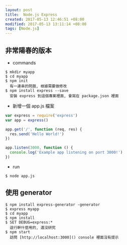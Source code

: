 ```yaml
---
layout: post
title:  Node.js Express
created: 2017-05-13 12:46:51 +08:00
modified: 2017-05-13 13:11:14 +08:00
tags: [Node.js]
---
```


## 非常陽春的版本

* commands
```
$ mkdir myapp
$ cd myapp
$ npm init
  有一連串的問題, 根據需要做修改
$ npm install express --save
  安裝 express 到這個專案裡面, 會寫在 package.json 裡面
```

* 新增一個 app.js 檔案
```js
var express = require('express')
var app = express()

app.get('/', function (req, res) {
  res.send('Hello World!')
})

app.listen(3000, function () {
  console.log('Example app listening on port 3000!')
})
```

* run
```
$ node app.js
```

## 使用 generator

```
$ npm install express-generator -generator
$ express myapp
$ cd myapp 
$ npm install
$ SET DEBUG=express:* 
  這行幹什麼用的, 還沒研究
$ npm start
  訪問 [http://localhost:3000]() console 裡面沒有提示
```